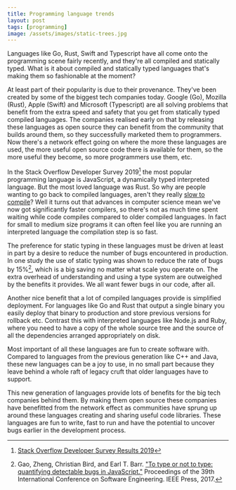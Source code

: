 ```yaml
---
title: Programming language trends
layout: post
tags: [programming]
image: /assets/images/static-trees.jpg
---
```


Languages like Go, Rust, Swift and Typescript have all come onto the programming scene fairly recently, and they're all compiled and statically typed. What is it about compiled and statically typed languages that's making them so fashionable at the moment?

At least part of their popularity is due to their provenance. They've been created by some of the biggest tech companies today. Google (Go), Mozilla (Rust), Apple (Swift) and Microsoft (Typescript) are all solving problems that benefit from the extra speed and safety that you get from statically typed compiled languages. The companies realised early on that by releasing these languages as open source they can benefit from the community that builds around them, so they successfully marketed them to programmers. Now there's a network effect going on where the more these languages are used, the more useful open source code there is available for them, so the more useful they become, so more programmers use them, etc.

In the Stack Overflow Developer Survey 2019[^survey-2019] the most popular programming language is JavaScript, a dynamically typed interpreted language. But the most loved language was Rust. So why are people wanting to go back to compiled languages, aren't they really [slow to compile](https://xkcd.com/303/)? Well it turns out that advances in computer science mean we've now got significantly faster compilers, so there's not as much time spent waiting while code compiles compared to older compiled languages. In fact for small to medium size programs it can often feel like you are running an interpreted language the compilation step is so fast.

[^survey-2019]: [Stack Overflow Developer Survey Results 2019](https://insights.stackoverflow.com/survey/2019)

The preference for static typing in these languages must be driven at least in part by a desire to reduce the number of bugs encountered in production. In one study the use of static typing was shown to reduce the rate of bugs by 15%[^to-type-or-not-to-type], which is a big saving no matter what scale you operate on. The extra overhead of understanding and using a type system are outweighed by the benefits it provides. We all want fewer bugs in our code, after all.

Another nice benefit that a lot of compiled languages provide is simplified deployment. For languages like Go and Rust that output a single binary you easily deploy that binary to production and store previous versions for rollback etc. Contrast this with interpreted languages like Node.js and Ruby, where you need to have a copy of the whole source tree and the source of all the dependencies arranged appropriately on disk.

Most important of all these languages are fun to create software with. Compared to languages from the previous generation like C++ and Java, these new languages can be a joy to use, in no small part because they leave behind a whole raft of legacy cruft that older languages have to support.

This new generation of languages provide lots of benefits for the big tech companies behind them. By making them open source these companies have benefitted from the network effect as communities have sprung up around these languages creating and sharing useful code libraries. These languages are fun to write, fast to run and have the potential to uncover bugs earlier in the development process.

[^to-type-or-not-to-type]: Gao, Zheng, Christian Bird, and Earl T. Barr. ["To type or not to type: quantifying detectable bugs in JavaScript."](http://earlbarr.com/publications/typestudy.pdf) Proceedings of the 39th International Conference on Software Engineering. IEEE Press, 2017.
